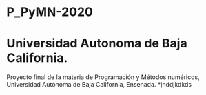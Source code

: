 # P_PyMN-2020
# Universidad Autonoma de Baja California.
Proyecto final de la materia de Programación y Métodos numéricos, Universidad Autónoma de Baja California, Ensenada.
*jnddjkdkds
